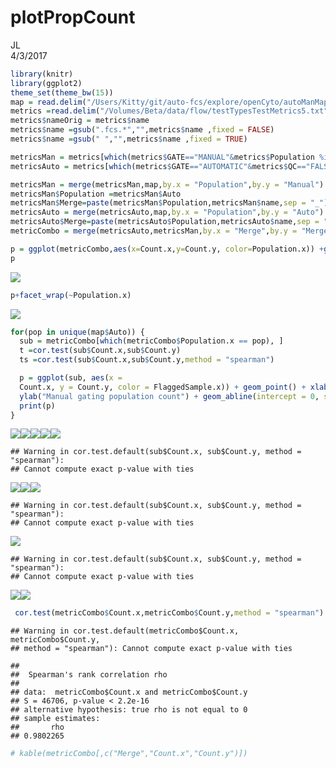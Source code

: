 # plotPropCount
JL  
4/3/2017  


```r
library(knitr)
library(ggplot2)
theme_set(theme_bw(15))
map = read.delim("/Users/Kitty/git/auto-fcs/explore/openCyto/autoManMap.txt",stringsAsFactors = FALSE,sep = "\t") 
metrics =read.delim("/Volumes/Beta/data/flow/testTypesTestMetrics5.txt",stringsAsFactors = FALSE,sep = "\t") 
metrics$nameOrig = metrics$name
metrics$name =gsub(".fcs.*","",metrics$name ,fixed = FALSE)
metrics$name =gsub(" ","",metrics$name ,fixed = TRUE)

metricsMan = metrics[which(metrics$GATE=="MANUAL"&metrics$Population %in% map$Manual&metrics$METRIC=="count"),]
metricsAuto = metrics[which(metrics$GATE=="AUTOMATIC"&metrics$QC=="FALSE"&metrics$Population %in% map$Auto&metrics$METRIC=="count"),]

metricsMan = merge(metricsMan,map,by.x = "Population",by.y = "Manual")
metricsMan$Population =metricsMan$Auto
metricsMan$Merge=paste(metricsMan$Population,metricsMan$name,sep = "_")
metricsAuto = merge(metricsAuto,map,by.x = "Population",by.y = "Auto")
metricsAuto$Merge=paste(metricsAuto$Population,metricsAuto$name,sep = "_")
metricCombo = merge(metricsAuto,metricsMan,by.x = "Merge",by.y = "Merge")

p = ggplot(metricCombo,aes(x=Count.x,y=Count.y, color=Population.x)) +geom_point()+xlab("Autogating population count")+ylab("Manual gating population count")+geom_abline(intercept = 0, slope = 1) 
p 
```

![](plotPropCount_files/figure-html/setup-1.png)<!-- -->

```r
p+facet_wrap(~Population.x)
```

![](plotPropCount_files/figure-html/setup-2.png)<!-- -->

```r
for(pop in unique(map$Auto)) {
  sub = metricCombo[which(metricCombo$Population.x == pop), ]
  t =cor.test(sub$Count.x,sub$Count.y)
  ts =cor.test(sub$Count.x,sub$Count.y,method = "spearman")

  p = ggplot(sub, aes(x =
  Count.x, y = Count.y, color = FlaggedSample.x)) + geom_point() + xlab("Autogating population count") +
  ylab("Manual gating population count") + geom_abline(intercept = 0, slope = 1)+ labs(title = paste(pop,"n=",length(sub$Count.x),"- pearson r =",signif(t$estimate,4),"- spearman r =",signif(ts$estimate,4)))
  print(p)
}
```

![](plotPropCount_files/figure-html/setup-3.png)<!-- -->![](plotPropCount_files/figure-html/setup-4.png)<!-- -->![](plotPropCount_files/figure-html/setup-5.png)<!-- -->![](plotPropCount_files/figure-html/setup-6.png)<!-- -->![](plotPropCount_files/figure-html/setup-7.png)<!-- -->

```
## Warning in cor.test.default(sub$Count.x, sub$Count.y, method = "spearman"):
## Cannot compute exact p-value with ties
```

![](plotPropCount_files/figure-html/setup-8.png)<!-- -->![](plotPropCount_files/figure-html/setup-9.png)<!-- -->![](plotPropCount_files/figure-html/setup-10.png)<!-- -->

```
## Warning in cor.test.default(sub$Count.x, sub$Count.y, method = "spearman"):
## Cannot compute exact p-value with ties
```

![](plotPropCount_files/figure-html/setup-11.png)<!-- -->

```
## Warning in cor.test.default(sub$Count.x, sub$Count.y, method = "spearman"):
## Cannot compute exact p-value with ties
```

![](plotPropCount_files/figure-html/setup-12.png)<!-- -->![](plotPropCount_files/figure-html/setup-13.png)<!-- -->

```r
 cor.test(metricCombo$Count.x,metricCombo$Count.y,method = "spearman")
```

```
## Warning in cor.test.default(metricCombo$Count.x, metricCombo$Count.y,
## method = "spearman"): Cannot compute exact p-value with ties
```

```
## 
## 	Spearman's rank correlation rho
## 
## data:  metricCombo$Count.x and metricCombo$Count.y
## S = 46706, p-value < 2.2e-16
## alternative hypothesis: true rho is not equal to 0
## sample estimates:
##       rho 
## 0.9802265
```

```r
# kable(metricCombo[,c("Merge","Count.x","Count.y")])
```

